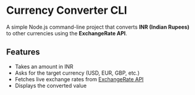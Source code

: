 # Currency Converter CLI

A simple Node.js command-line project that converts **INR (Indian Rupees)** to other currencies using the **ExchangeRate API**.


## Features
- Takes an amount in INR
- Asks for the target currency (USD, EUR, GBP, etc.)
- Fetches live exchange rates from [ExchangeRate API](https://www.exchangerate-api.com/)
- Displays the converted value


